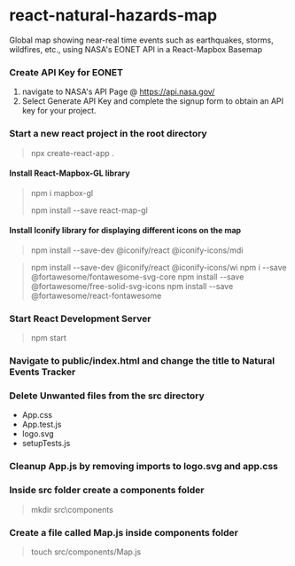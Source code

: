 # react-natural-hazards-map
 Global map showing near-real time events such as earthquakes, storms, wildfires, etc., using NASA's EONET API in a React-Mapbox Basemap

 ### Create API Key for EONET
 1. navigate to NASA's API Page @ https://api.nasa.gov/ 
 2. Select Generate API Key and complete the signup form to obtain an API key for your project.

### Start a new react project in the root directory
> npx create-react-app .

#### Install React-Mapbox-GL library
> npm i mapbox-gl
> 
> npm install --save react-map-gl
<!-- > npm install react-mapbox-gl mapbox-gl --save -->

#### Install Iconify library for displaying different icons on the map
<!-- > npm install @iconify/react @iconify/react-mdi -->
> npm install --save-dev @iconify/react @iconify-icons/mdi
<!-- Weather Icons -->
> npm install --save-dev @iconify/react @iconify-icons/wi
> npm i --save @fortawesome/fontawesome-svg-core
> npm install --save @fortawesome/free-solid-svg-icons
> npm install --save @fortawesome/react-fontawesome


### Start React Development Server
> npm start

### Navigate to public/index.html and change the title to Natural Events Tracker

### Delete Unwanted files from the src directory
- App.css
- App.test.js
- logo.svg
- setupTests.js

### Cleanup App.js by removing imports to logo.svg and app.css

### Inside src folder create a components folder 
> mkdir src\components
### Create a file called Map.js inside components folder
> touch src/components/Map.js